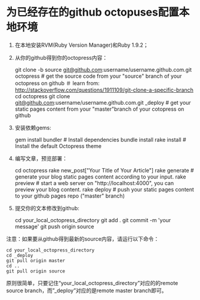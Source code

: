 为已经存在的github octopuses配置本地环境
========================================

1. 在本地安装RVM(Ruby Version Manager)和Ruby 1.9.2；

2. 从你的github得到你的octopress内容：

    git clone -b source git@github.com:username/username.github.com.git octopress # get the source code from your "source" branch of your octopress on github
    ＃ learn from: http://stackoverflow.com/questions/1911109/git-clone-a-specific-branch
    cd octopress
    git clone git@github.com:username/username.github.com.git _deploy # get your static pages content from your "master"branch of your cotopress on github

3. 安装依赖gems:

    gem install bundler # Install dependencies
    bundle install
    rake install # Install the default Octopress theme

4. 编写文章，预览部署：

    cd octopress
    rake new_post["Your Title of Your Article"]
    rake generate # generate your blog static pages content according to your input. 
    rake preview # start a web server on "http://localhost:4000", you can preview your blog content.
    rake deploy # push your static pages content to your github pages repo ("master" branch)

5. 提交你的文本修改到github:

    cd your_local_octopress_directory
    git add .
    git commit -m 'your message'
    git push origin source

注意：如果要从github得到最新的source内容，请运行以下命令：

    cd your_local_octopress_directory
    cd _deploy
    git pull origin master
    cd ..
    git pull origin source

原则很简单，只要记住“your_local_octopress_directory”对应的的remote source branch，而”_deploy”对应的是remote master branch即可。
